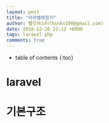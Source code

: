```yaml
---
layout: post
title: "라라벨체험기"
author: 뻘짓마스터(hsnks100@gmail.com)
date: 2016-12-26 22:12 +0900
tags: laravel php
comments: true
---
```

* table of contents
{:toc}


# laravel

# 기본구조

# 


